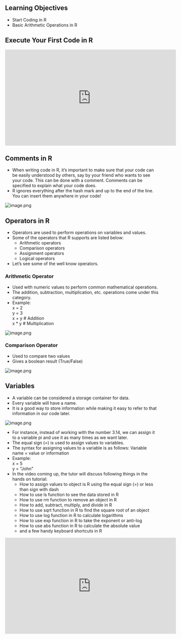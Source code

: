 ## Learning Objectives

* Start Coding in R
* Basic Arithmetic Operations in R

## Execute Your First Code in R










<iframe width="560" height="315" src="https://www.youtube.com/embed/sFdjW-aagcc?start=10" title="YouTube video player" frameborder="0" allow="accelerometer; autoplay; clipboard-write; encrypted-media; gyroscope; picture-in-picture" allowfullscreen></iframe>










## Comments in R

* When writing code in R, it’s important to make sure that your code can be easily understood by others, say by your friend who wants to see your code. This can be done with a comment. Comments can be specified to explain what your code does.
* R ignores everything after the hash mark and up to the end of the line. You can insert them anywhere in your code!







![image.png](https://dphi-live.s3.amazonaws.com/media_uploads/image_4181fdf41cd346579cb41125f55f28e2.png)





## Operators in R

* Operators are used to perform operations on variables and values.
* Some of the operators that R supports are listed below:
  * Arithmetic operators
  * Comparison operators
  * Assignment operators
  * Logical operators
* Let’s see some of the well know operators.

### Arithmetic Operator

* Used with numeric values to perform common mathematical operations.
* The addition, subtraction, multiplication, etc. operations come under this category.
* Example:  
x = 2  
y = 3  
x + y # Addition  
x \* y # Multiplication










![image.png](https://dphi-live.s3.amazonaws.com/media_uploads/image_fccddec56e4243a4a016037c504b8e10.png)










### Comparison Operator

* Used to compare two values
* Gives a boolean result (True/False)








![image.png](https://dphi-live.s3.amazonaws.com/media_uploads/image_0e2279b25d9e47868174cae54e7214c9.png)








## Variables

* A variable can be considered a storage container for data.
* Every variable will have a name.
* It is a good way to store information while making it easy to refer to that information in our code later.








![image.png](https://dphi-live.s3.amazonaws.com/media_uploads/image_d3d3755414d84155bb6e3d5010c1c4c6.png)







* For instance, instead of working with the number 3.14, we can assign it to a variable pi and use it as many times as we want later.
* The equal sign (=) is used to assign values to variables.
* The syntax for assigning values to a variable is as follows: Variable name = value or information
* Example:  
x = 5  
y = "John"
* In the video coming up, the tutor will discuss following things in the hands on tutorial:
  * How to assign values to object is R using the equal sign (=) or less than sign with dash
  * How to use ls function to see the data stored in R
  * How to use rm function to remove an object in R
  * How to add, subtract, multiply, and divide in R
  * How to use sqrt function in R to find the square root of an object
  * How to use log function in R to calculate logarithms
  * How to use exp function in R to take the exponent or anti-log
  * How to use abs function in R to calculate the absolute value
  * and a few handy keyboard shortcuts in R











<iframe width="560" height="315" src="https://www.youtube.com/embed/UYclmg1_KLk" title="YouTube video player" frameborder="0" allow="accelerometer; autoplay; clipboard-write; encrypted-media; gyroscope; picture-in-picture" allowfullscreen></iframe>